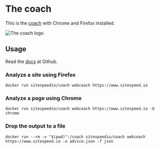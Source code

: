 # The coach

This is the [coach](https://github.com/sitespeedio/coach) with Chrome and Firefox installed.

![The coach logo](https://github.com/sitespeedio/coach/raw/master/img/coach.png)

## Usage
Read the [docs](https://github.com/sitespeedio/coach) at Github.

### Analyze a site using Firefox
```
docker run sitespeedio/coach webcoach https://www.sitespeed.io
```

### Analyze a page using Chrome
```
docker run sitespeedio/coach webcoach https://www.sitespeed.io -b chrome
```

### Drop the output to a file
```
docker run --rm -v "$(pwd)":/coach sitespeedio/coach webcoach https://www.sitespeed.io -o advice.json -f json
```